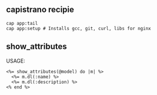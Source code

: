 capistrano recipie
------------------

    cap app:tail
    cap app:setup # Installs gcc, git, curl, libs for nginx


show_attributes
---------------

USAGE: 

    <%= show_attributes(@model) do |m| %>
      <%= m.dl(:name) %>
      <%= m.dl(:description) %>
    <% end %>
